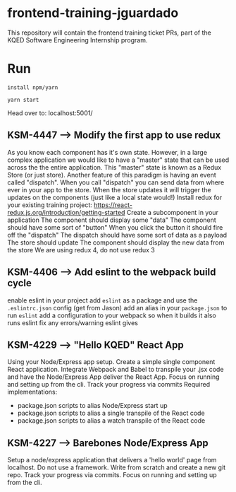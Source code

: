 # frontend-training-jguardado

This repository will contain the frontend training ticket PRs, part of the KQED Software Engineering Internship program.

# Run

```install npm/yarn```

```yarn start```

Head over to: localhost:5001/

## KSM-4447 --> Modify the first app to use redux

As you know each component has it's own state. However, in a large complex application we would like to have a "master" state that can be used across the the entire application.
This "master" state is known as a Redux Store (or just store). Another feature of this paradigm is having an event called "dispatch". When you call "dispatch" you can send data from where ever in your app to the store. When the store updates it will trigger the updates on the components (just like a local state would!)
Install redux for your existing training project:
https://react-redux.js.org/introduction/getting-started
Create a subcomponent in your application
The component should display some "data"
The component should have some sort of "button"
When you click the button it should fire off the "dispatch"
The dispatch should have some sort of data as a payload
The store should update
The component should display the new data from the store
We are using redux 4, do not use redux 3

## KSM-4406 --> Add eslint to the webpack build cycle

enable eslint in your project
add `eslint` as a package and use the `.eslintrc.json` config (get from Jason)
add an alias in your `package.json` to run `eslint`
add a configuration to your webpack so when it builds it also runs eslint
fix any errors/warning eslint gives

## KSM-4229 --> "Hello KQED" React App

Using your Node/Express app setup. Create a simple single component React application. Integrate Webpack and Babel to transpile your .jsx code and have the Node/Express App deliver the React App. Focus on running and setting up from the cli. Track your progress via commits
Required implementations:
- package.json scripts to alias Node/Express start up
- package.json scripts to alias a single transpile of the React code
- package.json scripts to alias a watch transpile of the React code

## KSM-4227 --> Barebones Node/Express App

Setup a node/express application that delivers a 'hello world' page from localhost. Do not use a framework. Write from scratch and create a new git repo. Track your progress via commits. Focus on running and setting up from the cli.
